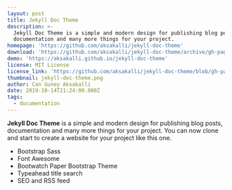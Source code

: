 ```yaml
---
layout: post
title: Jekyll Doc Theme
description: >-
  Jekyll Doc Theme is a simple and modern design for publishing blog posts,
  documentation and many more things for your project.
homepage: 'https://github.com/aksakalli/jekyll-doc-theme'
download: 'https://github.com/aksakalli/jekyll-doc-theme/archive/gh-pages.zip'
demo: 'https://aksakalli.github.io/jekyll-doc-theme'
license: MIT License
license_link: 'https://github.com/aksakalli/jekyll-doc-theme/blob/gh-pages/LICENSE'
thumbnail: jekyll-doc-theme.png
author: Can Guney Aksakalli
date: 2019-10-14T21:24:00.000Z
tags:
  - documentation
---
```


**Jekyll Doc Theme** is a simple and modern design for publishing blog posts, documentation and many more things for your project.
You can now clone and start to create a website for your project like this one.

- Bootstrap Sass
- Font Awesome
- Bootwatch Paper Bootstrap Theme
- Typeahead title search
- SEO and RSS feed
